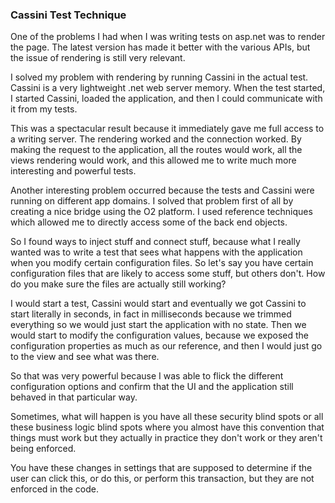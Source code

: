 ### Cassini Test Technique

One of the problems I had when I was writing tests on asp.net was to render the page. The latest version has made it better with the various APIs, but the issue of rendering is still very relevant.

I solved my problem with rendering by running Cassini in the actual test. Cassini is a very lightweight .net web server memory. When the test started, I started Cassini, loaded the application, and then I could communicate with it from my tests.

This was a spectacular result because it immediately gave me full access to a writing server. The rendering worked and the connection worked. By making the request to the application, all the routes would work, all the views rendering would work, and this allowed me to write much more interesting and powerful tests.

Another interesting problem occurred because the tests and Cassini were running on different app domains. I solved that problem first of all by creating a nice bridge using the O2 platform. I used reference techniques which allowed me to directly access some of the back end objects. 

So I found ways to inject stuff and connect stuff, because what I really wanted was to write a test that sees what happens with the application when you modify certain configuration files. So let's say you have certain configuration files that are likely to access some stuff, but others don't. How do you make sure the files are actually still working?

I would start a test, Cassini would start and eventually we got Cassini to start literally in seconds, in fact in milliseconds because we trimmed everything so we would just start the application with no state. Then we would start to modify the configuration values, because we exposed the configuration properties as much as our reference, and then I would just go to the view and see what was there.

So that was very powerful because I was able to flick the different configuration options and confirm that the UI and the application still behaved in that particular way. 

Sometimes, what will happen is you have all these security blind spots or all these business logic blind spots where you almost have this convention that things must work but they actually in practice they don't work or they aren't being enforced.

You have these changes in settings that are supposed to determine if the user can click this, or do this, or perform this transaction, but they are not enforced in the code. 
